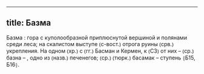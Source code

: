 
---
title: Базма
---
Базма
: гора с куполообразной приплюснутой вершиной и полянами среди леса; на скалистом выступе ⦅с-вост.⦆ отрога руины ⦅срв.⦆ укрепления. На одном ⦅хр.⦆ с ⦅гг.⦆ Басман и Кермен, к ⦅СЗ⦆ от них – ⦅ср.⦆ базна – , одно из ⦅назв.⦆ печенегов; ⦅ср.⦆ ⦅тюрк.⦆ басамак – ступень ⦃Б15, Б16⦄.
